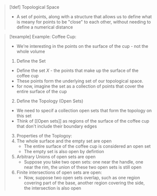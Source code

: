 >[!def] Topological Space
>- A set of points, along with a structure that allows us to define what is meany for points to be "close" to each other, without needing to define a numerical distance

>[!example] Example: Coffee Cup:
>- We're interesting in the points on the surface of the cup - not the whole volume
>1. Define the Set
>	- Define the set $X$ - the points that make up the surface of the coffee cup 
>	- These points form the underlying set of our topological space.
>	- for now, imagine the set as a collection of points that cover the entire surface of the cup
>2. Define the Topology (Open Sets)
>	- We need to specif a collection open sets that form the topology on this set
>	- Think of [[Open sets]] as regions of the surface of the coffee cup that don't include their boundary edges
>3. Properties of the Toplogoy:
>	1. The whole surface and the empty set are open
>		- The entire surface of the coffee cup is considered an open set
>		- The empty set is also open by defintion
>	2. Arbitrary Unions of open sets are open
>		- Suppose you take two open sets: one near the handle, one near the rim, the union of these two open sets is still open
>	3. Finite intersections of open sets are open:
>		- Now, suppose two open sets overlap, such as one region covering part of the base, another region covering the side, the intersection is also open